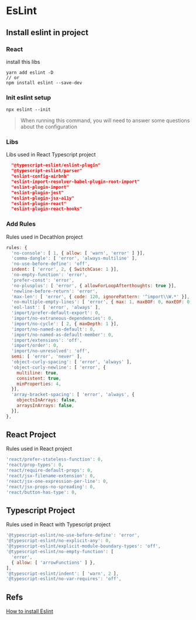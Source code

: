 # EsLint


## Install eslint in project

### React
install this libs

```shell
yarn add eslint -D
// or
npm install eslint --save-dev
```

### Init eslint setup
```shell
npx eslint --init
```

> When running this command, you will need to answer some questions about the configuration


### Libs
Libs used in React Typescript project

```json
  "@typescript-eslint/eslint-plugin"
  "@typescript-eslint/parser"
  "eslint-config-airbnb"
  "eslint-import-resolver-babel-plugin-root-import"
  "eslint-plugin-import"
  "eslint-plugin-jest"
  "eslint-plugin-jsx-a11y"
  "eslint-plugin-react"
  "eslint-plugin-react-hooks"
```

### Add Rules
Rules used in Decathlon project

```js
rules: {
  'no-console': [ 1, { allow: [ 'warn', 'error' ] }],
  'comma-dangle': [ 'error', 'always-multiline' ],
  'no-use-before-define': 'off',
  indent: [ 'error', 2, { SwitchCase: 1 }],
  'no-empty-function': 'error',
  'prefer-const': 'error',
  'no-plusplus': [ 'error', { allowForLoopAfterthoughts: true }],
  'newline-before-return': 'error',
  'max-len': [ 'error', { code: 120, ignorePattern: '^import\\W.*' }],
  'no-multiple-empty-lines': [ 'error', { max: 1, maxBOF: 0, maxEOF: 0 }],
  'eol-last': [ 'error', 'always' ],
  'import/prefer-default-export': 0,
  'import/no-extraneous-dependencies': 0,
  'import/no-cycle': [ 2, { maxDepth: 1 }],
  'import/no-named-as-default': 0,
  'import/no-named-as-default-member': 0,
  'import/extensions': 'off',
  'import/order': 0,
  'import/no-unresolved': 'off',
  semi: [ 'error', 'never' ],
  'object-curly-spacing': [ 'error', 'always' ],
  'object-curly-newline': [ 'error', {
    multiline: true,
    consistent: true,
    minProperties: 4,
  }],
  'array-bracket-spacing': [ 'error', 'always', {
    objectsInArrays: false,
    arraysInArrays: false,
  }],
},
```

## React Project
Rules used in React project

```js
'react/prefer-stateless-function': 0,
'react/prop-types': 0,
'react/require-default-props': 0,
'react/jsx-filename-extension': 0,
'react/jsx-one-expression-per-line': 0,
'react/jsx-props-no-spreading': 0,
'react/button-has-type': 0,
```

## Typescript Project
Rules used in React with Typescript project

```js
'@typescript-eslint/no-use-before-define': 'error',
'@typescript-eslint/no-explicit-any': 0,
'@typescript-eslint/explicit-module-boundary-types': 'off',
'@typescript-eslint/no-empty-function': [
  'error',
  { allow: [ 'arrowFunctions' ] },
],
'@typescript-eslint/indent': [ 'warn', 2 ],
'@typescript-eslint/no-var-requires': 'off',
```

## Refs
[How to install Eslint](https://andrebnassis.medium.com/setting-eslint-on-a-react-typescript-project-2021-1190a43ffba)
